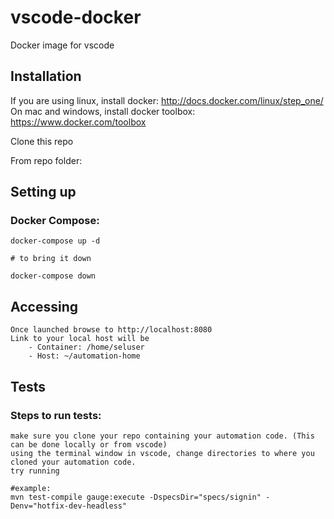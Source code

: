 vscode-docker
======================

Docker image for vscode

Installation
------------

If you are using linux, install docker: http://docs.docker.com/linux/step_one/
On mac and windows, install docker toolbox: https://www.docker.com/toolbox

Clone this repo

From repo folder:

## Setting up
### Docker Compose:
    
    docker-compose up -d

    # to bring it down

    docker-compose down

## Accessing

    Once launched browse to http://localhost:8080
    Link to your local host will be
        - Container: /home/seluser
        - Host: ~/automation-home
    
## Tests
### Steps to run tests:

    make sure you clone your repo containing your automation code. (This can be done locally or from vscode)
    using the terminal window in vscode, change directories to where you cloned your automation code.
    try running

    #example:
    mvn test-compile gauge:execute -DspecsDir="specs/signin" -Denv="hotfix-dev-headless"

